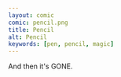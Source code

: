 ```yaml
---
layout: comic
comic: pencil.png
title: Pencil
alt: Pencil
keywords: [pen, pencil, magic]
---
```


And then it's GONE.
